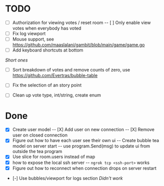 
# TODO

- [ ] Authorization for viewing votes / reset room
    -- [ ] Only enable view votes when everybody has voted
- [ ] Fix log viewport
- [ ] Mouse support, see https://github.com/maaslalani/gambit/blob/main/game/game.go
- [ ] Add keyboard shortcuts at bottom

*Short ones*
- [ ] Sort breakdown of votes and remove counts of zero, use https://github.com/Evertras/bubble-table
- [ ] Fix the selection of an story point 
- [ ] Clean up vote type, int/string, create enum




# Done
- [X] Create user model
  -- [X] Add user on new connection
  -- [X] Remove user on closed connection
- [X] Figure out how to have each user see their own ui
    -- Create bubble tea model on server start
    -- use program.Send(msg) to update ui from outside the tea program
- [X] Use slice for room.users instead of map
- [X] how to expose the local ssh server
   -- `ngrok tcp <ssh-port>` works
- [X] Figure out how to reconnect when connection drops on server restart
- [-] Use bubbles/viewport for logs section *Didn't work*
